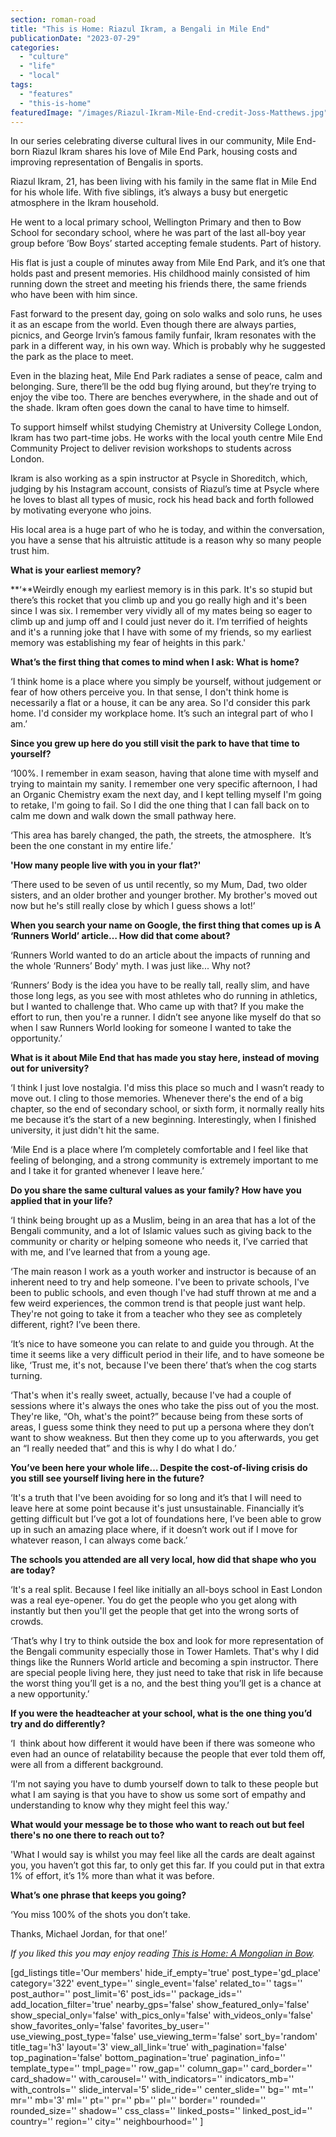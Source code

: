 ```yaml
---
section: roman-road
title: "This is Home: Riazul Ikram, a Bengali in Mile End"
publicationDate: "2023-07-29"
categories: 
  - "culture"
  - "life"
  - "local"
tags: 
  - "features"
  - "this-is-home"
featuredImage: "/images/Riazul-Ikram-Mile-End-credit-Joss-Matthews.jpg"
---
```


In our series celebrating diverse cultural lives in our community, Mile End-born Riazul Ikram shares his love of Mile End Park, housing costs and improving representation of Bengalis in sports.

Riazul Ikram, 21, has been living with his family in the same flat in Mile End for his whole life. With five siblings, it’s always a busy but energetic atmosphere in the Ikram household.

He went to a local primary school, Wellington Primary and then to Bow School for secondary school, where he was part of the last all-boy year group before ‘Bow Boys’ started accepting female students. Part of history.

His flat is just a couple of minutes away from Mile End Park, and it’s one that holds past and present memories. His childhood mainly consisted of him running down the street and meeting his friends there, the same friends who have been with him since.   

Fast forward to the present day, going on solo walks and solo runs, he uses it as an escape from the world. Even though there are always parties, picnics, and George Irvin’s famous family funfair, Ikram resonates with the park in a different way, in his own way. Which is probably why he suggested the park as the place to meet. 

Even in the blazing heat, Mile End Park radiates a sense of peace, calm and belonging. Sure, there’ll be the odd bug flying around, but they’re trying to enjoy the vibe too. There are benches everywhere, in the shade and out of the shade. Ikram often goes down the canal to have time to himself.

To support himself whilst studying Chemistry at University College London, Ikram has two part-time jobs. He works with the local youth centre Mile End Community Project to deliver revision workshops to students across London.

Ikram is also working as a spin instructor at Psycle in Shoreditch, which, judging by his Instagram account, consists of Riazul’s time at Psycle where he loves to blast all types of music, rock his head back and forth followed by motivating everyone who joins.

His local area is a huge part of who he is today, and within the conversation, you have a sense that his altruistic attitude is a reason why so many people trust him. 

**What is your earliest memory?**

**‘**Weirdly enough my earliest memory is in this park. It's so stupid but there’s this rocket that you climb up and you go really high and it's been since I was six. I remember very vividly all of my mates being so eager to climb up and jump off and I could just never do it. I’m terrified of heights and it's a running joke that I have with some of my friends, so my earliest memory was establishing my fear of heights in this park.'

**What’s the first thing that comes to mind when I ask: What is home?**

‘I think home is a place where you simply be yourself, without judgement or fear of how others perceive you. In that sense, I don't think home is necessarily a flat or a house, it can be any area. So I'd consider this park home. I'd consider my workplace home. It’s such an integral part of who I am.’

**Since you grew up here do you still visit the park to have that time to yourself?**

‘100%. I remember in exam season, having that alone time with myself and trying to maintain my sanity. I remember one very specific afternoon, I had an Organic Chemistry exam the next day, and I kept telling myself I'm going to retake, I'm going to fail. So I did the one thing that I can fall back on to calm me down and walk down the small pathway here. 

‘This area has barely changed, the path, the streets, the atmosphere.  It’s been the one constant in my entire life.’

**'How many people live with you in your flat?'**

‘There used to be seven of us until recently, so my Mum, Dad, two older sisters, and an older brother and younger brother. My brother's moved out now but he's still really close by which I guess shows a lot!’

**When you search your name on Google, the first thing that comes up is A ‘Runners World’ article… How did that come about?**

‘Runners World wanted to do an article about the impacts of running and the whole ‘Runners’ Body' myth. I was just like... Why not? 

‘Runners’ Body is the idea you have to be really tall, really slim, and have those long legs, as you see with most athletes who do running in athletics, but I wanted to challenge that. Who came up with that? If you make the effort to run, then you're a runner. I didn’t see anyone like myself do that so when I saw Runners World looking for someone I wanted to take the opportunity.’

**What is it about Mile End that has made you stay here, instead of moving out for university?** 

‘I think I just love nostalgia. I'd miss this place so much and I wasn’t ready to move out. I cling to those memories. Whenever there's the end of a big chapter, so the end of secondary school, or sixth form, it normally really hits me because it’s the start of a new beginning. Interestingly, when I finished university, it just didn't hit the same.

‘Mile End is a place where I’m completely comfortable and I feel like that feeling of belonging, and a strong community is extremely important to me and I take it for granted whenever I leave here.’

**Do you share the same cultural values as your family? How have you applied that in your life?**

‘I think being brought up as a Muslim, being in an area that has a lot of the Bengali community, and a lot of Islamic values such as giving back to the community or charity or helping someone who needs it, I’ve carried that with me, and I’ve learned that from a young age.

‘The main reason I work as a youth worker and instructor is because of an inherent need to try and help someone. I've been to private schools, I've been to public schools, and even though I've had stuff thrown at me and a few weird experiences, the common trend is that people just want help. They're not going to take it from a teacher who they see as completely different, right? I’ve been there.

‘It’s nice to have someone you can relate to and guide you through. At the time it seems like a very difficult period in their life, and to have someone be like, ‘Trust me, it's not, because I've been there’ that’s when the cog starts turning.

‘That's when it's really sweet, actually, because I've had a couple of sessions where it's always the ones who take the piss out of you the most. They're like, “Oh, what's the point?” because being from these sorts of areas, I guess some think they need to put up a persona where they don’t want to show weakness. But then they come up to you afterwards, you get an “I really needed that” and this is why I do what I do.’

**You’ve been here your whole life… Despite the cost-of-living crisis do you still see yourself living here in the future?** 

‘It's a truth that I've been avoiding for so long and it’s that I will need to leave here at some point because it's just unsustainable. Financially it’s getting difficult but I’ve got a lot of foundations here, I’ve been able to grow up in such an amazing place where, if it doesn’t work out if I move for whatever reason, I can always come back.’

**The schools you attended are all very local, how did that shape who you are today?**

‘It's a real split. Because I feel like initially an all-boys school in East London was a real eye-opener. You do get the people who you get along with instantly but then you'll get the people that get into the wrong sorts of crowds.

‘That’s why I try to think outside the box and look for more representation of the Bengali community especially those in Tower Hamlets. That's why I did things like the Runners World article and becoming a spin instructor. There are special people living here, they just need to take that risk in life because the worst thing you’ll get is a no, and the best thing you’ll get is a chance at a new opportunity.’

**If you were the headteacher at your school, what is the one thing you’d try and do differently?**

‘I  think about how different it would have been if there was someone who even had an ounce of relatability because the people that ever told them off, were all from a different background. 

‘I'm not saying you have to dumb yourself down to talk to these people but what I am saying is that you have to show us some sort of empathy and understanding to know why they might feel this way.’

**What would your message be to those who want to reach out but feel there's no one there to reach out to?** 

'What I would say is whilst you may feel like all the cards are dealt against you, you haven’t got this far, to only get this far. If you could put in that extra 1% of effort, it’s 1% more than what it was before.

**What’s one phrase that keeps you going?**

‘You miss 100% of the shots you don’t take.

Thanks, Michael Jordan, for that one!’

_If you liked this you may enjoy reading [This is Home: A Mongolian in Bow](https://romanroadlondon.com/burte-gerelt-od-mongolian-east-end-interview/)._

\[gd\_listings title='Our members' hide\_if\_empty='true' post\_type='gd\_place' category='322' event\_type='' single\_event='false' related\_to='' tags='' post\_author='' post\_limit='6' post\_ids='' package\_ids='' add\_location\_filter='true' nearby\_gps='false' show\_featured\_only='false' show\_special\_only='false' with\_pics\_only='false' with\_videos\_only='false' show\_favorites\_only='false' favorites\_by\_user='' use\_viewing\_post\_type='false' use\_viewing\_term='false' sort\_by='random' title\_tag='h3' layout='3' view\_all\_link='true' with\_pagination='false' top\_pagination='false' bottom\_pagination='true' pagination\_info='' template\_type='' tmpl\_page='' row\_gap='' column\_gap='' card\_border='' card\_shadow='' with\_carousel='' with\_indicators='' indicators\_mb='' with\_controls='' slide\_interval='5' slide\_ride='' center\_slide='' bg='' mt='' mr='' mb='3' ml='' pt='' pr='' pb='' pl='' border='' rounded='' rounded\_size='' shadow='' css\_class='' linked\_posts='' linked\_post\_id='' country='' region='' city='' neighbourhood='' \]
